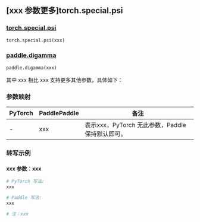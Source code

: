 ## [xxx 参数更多]torch.special.psi

### [torch.special.psi](https://pytorch.org/docs/1.13/special.html#torch.special.psi)

```python
torch.special.psi(xxx)
```

### [paddle.digamma](https://www.paddlepaddle.org.cn/documentation/docs/zh/api/paddle/digamma_cn.html)

```python
paddle.digamma(xxx)
```

其中 xxx 相比 xxx 支持更多其他参数，具体如下：

### 参数映射

| PyTorch | PaddlePaddle | 备注 |
| ------- | ------------ | ---- |
|    -    |    xxx    | 表示xxx，PyTorch 无此参数，Paddle 保持默认即可。 |

### 转写示例

#### xxx 参数：xxx
``` python
# PyTorch 写法:
xxx

# Paddle 写法:
xxx

# 注：xxx
```

